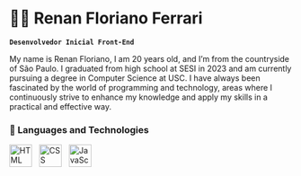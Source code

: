 #  👨‍💻 Renan Floriano Ferrari

**`Desenvolvedor Inicial Front-End`**

My name is Renan Floriano, I am 20 years old, and I’m from the countryside of São Paulo. I graduated from high school at SESI in 2023 and am currently pursuing a degree in Computer Science at USC. I have always been fascinated by the world of programming and technology, areas where I continuously strive to enhance my knowledge and apply my skills in a practical and effective way.


### 🤖 Languages and Technologies

<img 
    align="left" 
    alt="HTML"
    title="HTML" 
    width="40px" 
    style="padding-right: 10px;" 
    src="https://cdn.jsdelivr.net/gh/devicons/devicon@latest/icons/html5/html5-original.svg" 
/>
<img 
    align="left" 
    alt="CSS" 
    title="CSS"
    width="40px" 
    style="padding-right: 10px;" 
    src="https://cdn.jsdelivr.net/gh/devicons/devicon@latest/icons/css3/css3-original.svg" 
/>
<img 
    align="left" 
    alt="JavaScript" 
    title="JavaScript"
    width="40px" 
    style="padding-right: 10px;" 
    src="https://cdn.jsdelivr.net/gh/devicons/devicon@latest/icons/javascript/javascript-original.svg" 
/>


<br/>
<br/>
